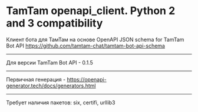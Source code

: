 # TamTam openapi_client. Python 2 and 3 compatibility
Клиент бота для ТамТам на основе OpenAPI JSON schema for TamTam Bot API https://github.com/tamtam-chat/tamtam-bot-api-schema
***
Для версии TamTam Bot API - 0.1.5
***
Первичная генерация - https://openapi-generator.tech/docs/generators.html
*** 
Требует наличия пакетов: six, certifi, urllib3

